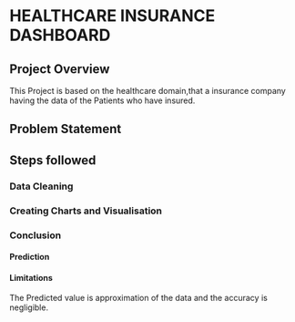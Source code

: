 # HEALTHCARE INSURANCE DASHBOARD
## Project Overview
This Project is based on the healthcare domain,that a insurance company having the data of the Patients who have insured.
## Problem Statement 


## Steps followed 
### Data Cleaning


### Creating Charts and Visualisation


### Conclusion
#### Prediction


#### Limitations
The Predicted value is approximation of the data and the accuracy is negligible.
